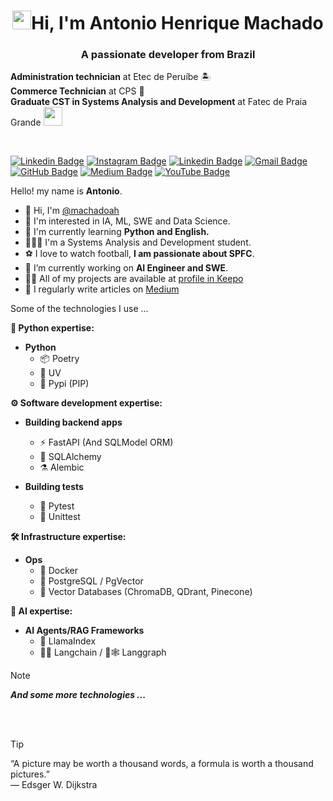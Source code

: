 <!-- 👋 Saudação inicial -->
<h1 align="center"><img src="https://emojis.slackmojis.com/emojis/images/1570211625/6611/wave-animated.gif?1570211625" width="30"/>Hi, I'm Antonio Henrique Machado</h1> 

<!-- 📨 Subtitulo -->
<h3 align="center">A passionate developer from Brazil</h3>

<!-- 📝 Informações pessoais -->
**Administration technician** at Etec de Peruíbe 🏝️
<br>
**Commerce Technician** at CPS 💼
<br>
**Graduate CST in Systems Analysis and Development** at Fatec de Praia Grande <img src="https://media.giphy.com/media/WUlplcMpOCEmTGBtBW/giphy.gif" width="30">

<!-- 👨‍💻 Informações de contato -->
<br>

[![Linkedin Badge](https://img.shields.io/badge/-LinkedIn-0e76a8?style=flat&logo=Linkedin&logoColor=white)](https://www.linkedin.com/in/machadoah/) <!-- 🔵 Linkedin -->
[![Instagram Badge](https://img.shields.io/badge/-Instagram-ff69b4?style=flat&logo=Instagram&logoColor=white)](https://www.instagram.com/machadoah/) <!-- 🌸 Instagram -->
[![Linkedin Badge](https://img.shields.io/badge/-Facebook-3b5998?style=flat&logo=Facebook&logoColor=white)](https://www.facebook.com/machadoah) <!-- 🔵 Facebook -->
[![Gmail Badge](https://img.shields.io/badge/-Gmail-c14438?style=flat&logo=Gmail&logoColor=white)](mailto:machadoah@proton.me) <!-- 📧 Email -->
[![GitHub Badge](https://img.shields.io/badge/-GitHub-181717?style=flat&logo=Github&logoColor=white)](https://github.com/machadoah) <!-- 🐱 GitHub -->
[![Medium Badge](https://img.shields.io/badge/-Medium-00ab6c?style=flat&logo=Medium&logoColor=white)](https://machadoah.medium.com) <!-- 📝 Medium -->
[![YouTube Badge](https://img.shields.io/badge/-YouTube-FF0000?style=flat&logo=YouTube&logoColor=white)](https://www.youtube.com/@machadoah) <!-- 📺 YouTube -->

Hello! my name is **Antonio**. 

- 👋 Hi, I'm [@machadoah](https://machadoah.vercel.app) 
- 👀 I'm interested in IA, ML, SWE and Data Science.
- 🌱 I'm currently learning  **Python and English.**
- 🧑🏽‍💻 I'm a Systems Analysis and Development student.
- ⚽ I love to watch football,  **I am passionate about SPFC**.
- 🔭 I’m currently working on **AI Engineer and SWE**.
- 👨‍💻 All of my projects are available at [profile in Keepo](https://keepo.io/machadoah)
- 📝 I regularly write articles on [Medium](https://machadoah.medium.com)
<!--
- 💬 Ask me about **AI.**
-->
Some of the technologies I use ...

**🐍 Python expertise:**

- **Python**
  - 📦 Poetry
  - 💨 UV
  - 🐍 Pypi (PIP) 

**⚙️ Software development expertise:**

- **Building backend apps**
  - ⚡️ FastAPI (And SQLModel ORM)
  - 🧪 SQLAlchemy
  - ⚗️ Alembic

- **Building tests**
  - 🧪 Pytest
  - 🐍 Unittest

**🛠️ Infrastructure expertise:**
- **Ops**
  - 🐳 Docker
  - 🐘 PostgreSQL / PgVector
  - 🔢 Vector Databases (ChromaDB, QDrant, Pinecone)

**🧠 AI expertise:**
- **AI Agents/RAG Frameworks**
  - 🦙 LlamaIndex
  - 🦜🔗 Langchain / 🦜🕸️ Langgraph 

> [!NOTE]
> ***And some more technologies ...***
<br/>
<br/>

> [!TIP]
> “A picture may be worth a thousand words, a formula is worth a thousand pictures.”<br/>
> —  Edsger W. Dijkstra
